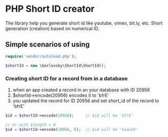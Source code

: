 # PHP Short ID creator
The library help you generate short id like youtube, vimeo, bit.ly, etc. Short generation (creation) based on numerical ID. 

## Simple scenarios of using

```php
require('vendor/autoload.php');

$shortId = new \Gerlovsky\ShortId\ShortId();
```
 
### Creating short ID for a record from in a database

1. when an app created a record in an your database with ID 20956
2. $shortId->encode(20956) encodes it to 'bfrE'
3. you updated the record for ID 20956 and set short_id of the record to 'bfrE'

```php
$id = $shortId->encode(20956);     // $id will be 'bfrE'

// or with $length = 6
$id = $shortId->encode(20956, 6);  // $id will be 'baauC6'
```